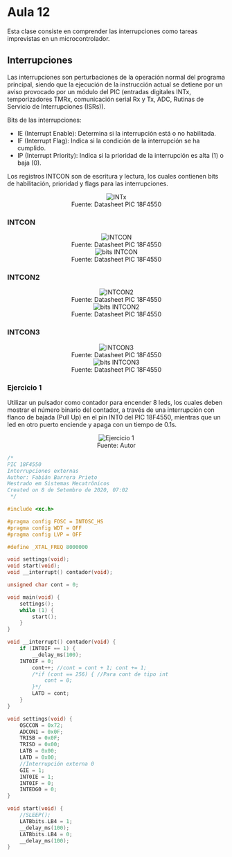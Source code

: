 <h1>Aula 12</h1>

Esta clase consiste en comprender las interrupciones como tareas imprevistas en un microcontrolador.

<h2>Interrupciones</h2>

Las interrupciones son perturbaciones de la operación normal del programa principal, siendo que la ejecución de la instrucción actual se detiene por un aviso provocado por un módulo del PIC (entradas digitales INTx, temporizadores TMRx, comunicación serial Rx y Tx, ADC, Rutinas de Servicio de Interrupciones (ISRs)).

Bits de las interrupciones:

- IE (Interrupt Enable): Determina si la interrupción está o no habilitada.
- IF (Interrupt Flag): Indica si la condición de la interrupción se ha cumplido.
- IP (Interrupt Priority): Indica si la prioridad de la interrupción es alta (1) o baja (0).

Los registros INTCON son de escritura y lectura, los cuales contienen bits de habilitación, prioridad y flags para las interrupciones.

<div align="center">
<img src="image.png" alt="INTx"/>
<br>
<figcaption>Fuente: Datasheet PIC 18F4550</figcaption>
</div>

<h3>INTCON</h3>

<div align="center">
<img src="image-1.png" alt="INTCON"/>
<br>
<figcaption>Fuente: Datasheet PIC 18F4550</figcaption>
</div>

<div align="center">
<img src="image-2.png" alt="bits INTCON"/>
<br>
<figcaption>Fuente: Datasheet PIC 18F4550</figcaption>
</div>

<h3>INTCON2</h3>

<div align="center">
<img src="image-3.png" alt="INTCON2"/>
<br>
<figcaption>Fuente: Datasheet PIC 18F4550</figcaption>
</div>

<div align="center">
<img src="image-4.png" alt="bits INTCON2"/>
<br>
<figcaption>Fuente: Datasheet PIC 18F4550</figcaption>
</div>

<h3>INTCON3</h3>

<div align="center">
<img src="image-5.png" alt="INTCON3"/>
<br>
<figcaption>Fuente: Datasheet PIC 18F4550</figcaption>
</div>

<div align="center">
<img src="image-6.png" alt="bits INTCON3"/>
<br>
<figcaption>Fuente: Datasheet PIC 18F4550</figcaption>
</div>

<h3>Ejercicio 1</h3>

Utilizar un pulsador como contador para encender 8 leds, los cuales deben mostrar el número binario del contador, a través de una interrupción con flanco de bajada (Pull Up) en el pin INT0 del PIC 18F4550, mientras que un led en otro puerto enciende y apaga con un tiempo de 0.1s.

<div align="center">
<img src="image-7.png" alt="Ejercicio 1"/>
<br>
<figcaption>Fuente: Autor</figcaption>
</div>

```c
/*
PIC 18F4550
Interrupciones externas
Author: Fabián Barrera Prieto
Mestrado em Sistemas Mecatrônicos
Created on 8 de Setembro de 2020, 07:02
 */

#include <xc.h>

#pragma config FOSC = INTOSC_HS
#pragma config WDT = OFF
#pragma config LVP = OFF

#define _XTAL_FREQ 8000000

void settings(void);
void start(void);
void __interrupt() contador(void);

unsigned char cont = 0;

void main(void) {
    settings();
    while (1) {
        start();
    }
}

void __interrupt() contador(void) {
    if (INT0IF == 1) {
        __delay_ms(100);
	INT0IF = 0;
        cont++; //cont = cont + 1; cont += 1;
        /*if (cont == 256) { //Para cont de tipo int
            cont = 0;
        }*/
        LATD = cont;
    }
}

void settings(void) {
    OSCCON = 0x72;
    ADCON1 = 0x0F;
    TRISB = 0x0F;
    TRISD = 0x00;
    LATB = 0x00;
    LATD = 0x00;
    //Interrupción externa 0
    GIE = 1;
    INT0IE = 1;
    INT0IF = 0;
    INTEDG0 = 0;
}

void start(void) {
    //SLEEP();
    LATBbits.LB4 = 1;
    __delay_ms(100);
    LATBbits.LB4 = 0;
    __delay_ms(100);
}
```